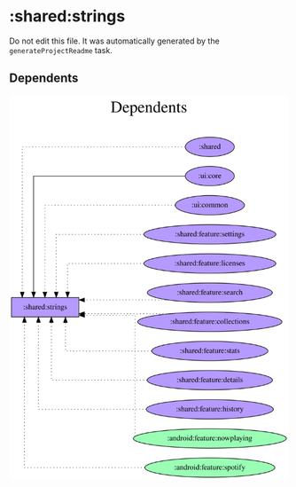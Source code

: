 # :shared:strings

Do not edit this file.
It was automatically generated by the `generateProjectReadme` task.

## Dependents
![](assets/module_dependent_graph.svg)